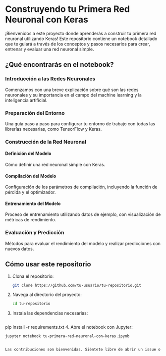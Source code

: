 # Construyendo tu Primera Red Neuronal con Keras

¡Bienvenidos a este proyecto donde aprenderás a construir tu primera red neuronal utilizando Keras! Este repositorio contiene un notebook detallado que te guiará a través de los conceptos y pasos necesarios para crear, entrenar y evaluar una red neuronal simple.

## ¿Qué encontrarás en el notebook?

### Introducción a las Redes Neuronales
Comenzamos con una breve explicación sobre qué son las redes neuronales y su importancia en el campo del machine learning y la inteligencia artificial.

### Preparación del Entorno
Una guía paso a paso para configurar tu entorno de trabajo con todas las librerías necesarias, como TensorFlow y Keras.

### Construcción de la Red Neuronal

#### Definición del Modelo
Cómo definir una red neuronal simple con Keras.

#### Compilación del Modelo
Configuración de los parámetros de compilación, incluyendo la función de pérdida y el optimizador.

#### Entrenamiento del Modelo
Proceso de entrenamiento utilizando datos de ejemplo, con visualización de métricas de rendimiento.

### Evaluación y Predicción
Métodos para evaluar el rendimiento del modelo y realizar predicciones con nuevos datos.

## Cómo usar este repositorio

1. Clona el repositorio:
   ```bash
   git clone https://github.com/tu-usuario/tu-repositorio.git
2. Navega al directorio del proyecto:
   ```bash
   cd tu-repositorio
3. Instala las dependencias necesarias:
   ```bash
pip install -r requirements.txt
4. Abre el notebook con Jupyter:
```bash
jupyter notebook tu-primera-red-neuronal-con-keras.ipynb


Las contribuciones son bienvenidas. Siéntete libre de abrir un issue o enviar un pull request.


